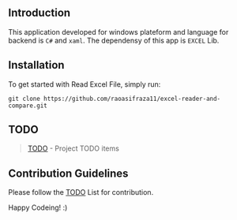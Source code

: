 ## Introduction

This application developed for windows plateform and language for backend is ``C#`` and ``xaml``. The dependensy of this app is ``EXCEL`` Lib.

## Installation

To get started with Read Excel File, simply run:

    git clone https://github.com/raoasifraza11/excel-reader-and-compare.git

## TODO
> [TODO](https://github.com/raoasifraza11/excel-reader-and-compare/blob/master/TODO.md) - Project TODO items

## Contribution Guidelines

Please follow the [TODO](https://github.com/raoasifraza11/excel-reader-and-compare/blob/master/TODO.md) List for contribution.

Happy Codeing! :)